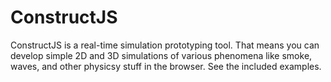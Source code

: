 ConstructJS
===========

ConstructJS is a real-time simulation prototyping tool. That means you can develop simple 2D and
3D simulations of various phenomena like smoke, waves, and other physicsy stuff in the browser.
See the included examples.
